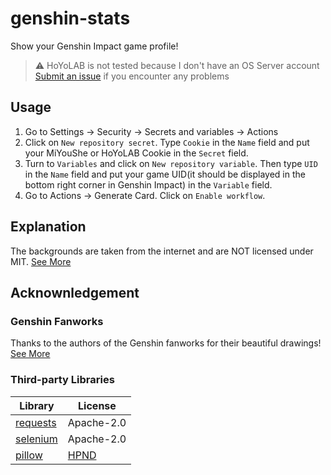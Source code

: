 # genshin-stats
Show your Genshin Impact game profile!

> ⚠️ HoYoLAB is not tested because I don't have an OS Server account  
> [Submit an issue](https://github.com/Jasonzyt/genshin-stats/issues/new) if you encounter any problems

## Usage

1. Go to Settings -> Security -> Secrets and variables -> Actions
2. Click on `New repository secret`. Type `Cookie` in the `Name` field and put your MiYouShe or HoYoLAB Cookie in the `Secret` field.
3. Turn to `Variables` and click on `New repository variable`. Then type `UID` in the `Name` field and put your game UID(it should be displayed in the bottom right corner in Genshin Impact) in the `Variable` field.
4. Go to Actions -> Generate Card. Click on `Enable workflow`.

## Explanation

The backgrounds are taken from the internet and are NOT licensed under MIT. [See More](https://github.com/Jasonzyt/genshin-stats/blob/main/assets/img/README.md)

## Acknownledgement

### Genshin Fanworks

Thanks to the authors of the Genshin fanworks for their beautiful drawings!  
[See More](https://github.com/Jasonzyt/genshin-stats/blob/main/assets/img/README.md)

### Third-party Libraries
Library                                     | License
--------------------------------------------|--------------------------------------------------------------------
[requests](https://github.com/psf/requests) | Apache-2.0  
[selenium](https://www.selenium.dev)        | Apache-2.0  
[pillow](https://python-pillow.org)         | [HPND](https://github.com/python-pillow/Pillow/blob/main/LICENSE)
